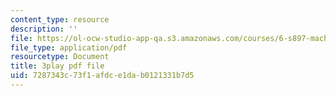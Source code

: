 ```yaml
---
content_type: resource
description: ''
file: https://ol-ocw-studio-app-qa.s3.amazonaws.com/courses/6-s897-machine-learning-for-healthcare-spring-2019/7287343c73f1afdce1dab0121331b7d5_lLhfDSOwWtU.pdf
file_type: application/pdf
resourcetype: Document
title: 3play pdf file
uid: 7287343c-73f1-afdc-e1da-b0121331b7d5
---
```

